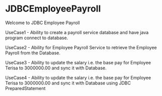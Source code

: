 # JDBCEmployeePayroll

Welcome to JDBC Employee Payroll

UseCase1 -
Ability to create a payroll service database and have java program connect to database.

UseCase2 -
Ability for Employee Payroll Service to retrieve the Employee Payroll from the Database.

UseCase3 -
Ability to update the salary i.e. the base pay for Employee Terisa to 3000000.00 and sync it with Database.

UseCase4 -
Ability to update the salary i.e. the base pay for Employee Terisa to 3000000.00 and sync it with Database using JDBC PreparedStatement